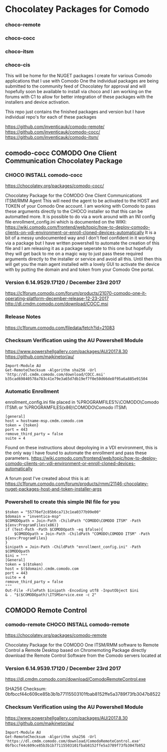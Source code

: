 # Chocolatey Packages for Comodo
### choco-remote
### choco-cocc
### choco-itsm
### choco-cis

This will be home for the NUGET packages I create for various Comodo applications that I use with Comodo One the individual packages are being submitted to the community feed of Chocolatey for approval and will hopefully soon be available to install via choco and I am working on the forums with C1 to allow for better integration of these packages with the installers and device activation.

This repo just contains the finished packages and version but I have individual repo's for each of these packages 

https://github.com/inventicauk/comodo-remote/
https://github.com/inventicauk/comodo-cocc/
https://github.com/inventicauk/comodo-itsm/

## comodo-cocc COMODO One Client Communication Chocolatey Package
### CHOCO INSTALL comodo-cocc

https://chocolatey.org/packages/comodo-cocc/

Chocolatey Package for the COMODO One Client Communications ITSM/RMM Agent
This will need the agent to be activated to the HOST and TOKEN of your Comodo One account.
I am working with Comodo to pass these arguments directly to the CHOCO installer so that this can be automatted more.
It is possible to do via a work around with an INI config file enrollment_config.ini which is documented on the WIKI:
https://wiki.comodo.com/frontend/web/topic/how-to-deploy-comodo-clients-on-vdi-environment-or-enroll-cloned-devices-automatically
It is a bit of a messy undocumented way and I don't feel confident in it working via a package but I have written powershell to automate the creation of this file and I am releasing it as a package seperate to this one but hopefully they will get back to me on a magic way to just pass these required arguments directly to the installer or service and avoid all this. Until then this will get you the main agent installed with a lovely GUI to activate the device with by putting the domain and and token from your Comodo One portal.

### Version 6.14.9529.17120 / December 23rd 2017

https://c1forum.comodo.com/forum/products/21070-comodo-one-it-operating-platform-december-release-12-23-2017
http://dl.cmdm.comodo.com/download/COCC.msi

### Release Notes

https://c1forum.comodo.com/filedata/fetch?id=21083

### Checksum Verification using the AU Powershell Module

https://www.powershellgallery.com/packages/AU/2017.8.30
https://github.com/majkinetor/au/

```
Import-Module AU
Get-RemoteChecksum -Algorithm sha256 -Url 'http://dl.cmdm.comodo.com/download/COCC.msi'
b35cad69840578a783c41e79e3a65d7db19ef7f0e50d66de8f95a6a885e91504
```

### Automatic Enrollment

enrollment_config.ini file placed in %PROGRAMFILES%\COMODO\Comodo ITSM\ or %PROGRAMFILES(x86)\COMODO\Comodo ITSM\

```
[general]
host = hostname-msp.cmdm.comodo.com
token = {token}
port = 443
remove_third_party = false
suite = 4
```

Found on these instructions about depoloying in a VDI environment, this is the only way I have found to automate the enrollment and pass these parameters.
https://wiki.comodo.com/frontend/web/topic/how-to-deploy-comodo-clients-on-vdi-environment-or-enroll-cloned-devices-automatically

A forum post I've created about this is at:
https://c1forum.comodo.com/forum/products/rmm/21146-chocolatey-nuget-packages-host-and-token-installer-args

### Powershell to create this simple INI file for you

```
$token = "55776ef2c85b6ca713c1ea0377b99e00"
$domain = "inventica-msp"
$COMODOpath = Join-Path -ChildPath "COMODO\COMODO ITSM" -Path ${env:ProgramFiles(x86)}
if (Test-Path -Path $COMODOpath -eq $false){
    $COMODOpath = Join-Path -ChildPath "COMODO\COMODO ITSM" -Path ${env:ProgramFiles}
}
$inipath = Join-Path -ChildPath "enrollment_config.ini" -Path $COMODOpath
$ini = """
[General]
token = $($token)
host = $($domain).cmdm.comodo.com
port = 443
suite = 4
remove_third_party = false
"""
Out-File -FilePath $inipath -Encoding utf8 -InputObject $ini
& . "$($COMODOpath)\ITSMService.exe -c 2"
```

## COMODO Remote Control
### comodo-remote CHOCO INSTALL comodo-remote

https://chocolatey.org/packages/comodo-remote

Chocolatey Package for the COMODO One ITSM/RMM software to Remote Control a Remote Desktop based on Chromemoting
Package directly download the Remote Control Software from the Comodo servers located at

### Version 6.14.9539.17120 / December 23rd 2017

https://dl.cmdm.comodo.com/download/ComodoRemoteControl.exe

SHA256 Checksum: 0bfbccf44c609ce85b3b1b77115503101fbab8152ffe5a3789f73fb3047b8522

### Checksum Verification using the AU Powershell Module 

https://www.powershellgallery.com/packages/AU/2017.8.30
https://github.com/majkinetor/au/

```
Import-Module AU
Get-RemoteChecksum -Algorithm sha256 -Url 'https://dl.cmdm.comodo.com/download/ComodoRemoteControl.exe'
0bfbccf44c609ce85b3b1b77115503101fbab8152ffe5a3789f73fb3047b852
```
